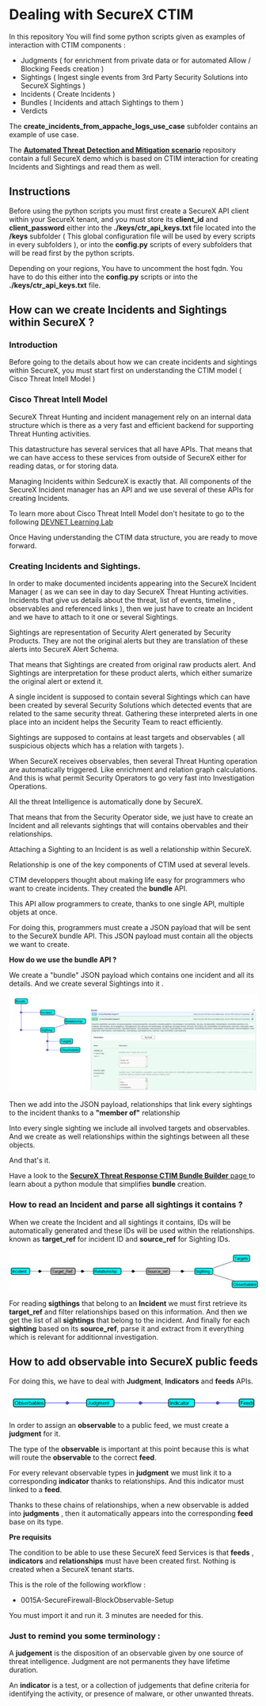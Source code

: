# Dealing with SecureX CTIM

In this repository You will find  some python scripts given as examples of interaction with CTIM components  :

- Judgments ( for enrichment from private data or for automated Allow / Blocking Feeds creation )
- Sightings ( Ingest single events from 3rd Party Security Solutions into SecureX Sightings )
- Incidents ( Create Incidents )
- Bundles ( Incidents and attach Sightings to them )
- Verdicts 

The **create_incidents_from_appache_logs_use_case** subfolder  contains an example of use case.

The [**Automated Threat Detection and Mitigation scenario**](https://github.com/pcardotatgit/SecureX_Workflows_and_Stuffs/tree/master/100-SecureX_automation_lab) repository contain a full SecureX demo which is based on CTIM interaction for creating Incidents and Sightings and read them as well.

## Instructions

Before using the python scripts you must first create a SecureX API client within your SecureX tenant, and you must store its **client_id** and **client_password** either into the **./keys/ctr_api_keys.txt** file located into the **/keys** subfolder ( This global configuration file will be used by every scripts in every subfolders ), or into the **config.py** scripts of every subfolders that will be read first by the python scripts.

Depending on your regions, You have to uncomment the host fqdn. You have to do this either into the **config.py** scripts or into the **./keys/ctr_api_keys.txt** file.

## How can we create Incidents and Sightings within SecureX ?
### Introduction 

Before going to the details about how we can create incidents and sightings within SecureX, you must start first on understanding the CTIM model ( Cisco Threat Intell Model )

### Cisco Threat Intell Model

SecureX Threat Hunting and incident management rely on an internal data structure which is there as a very fast and efficient backend for supporting Threat Hunting activities.

This datastructure has several services that all have APIs. That means that we can have access to these services from outside of SecureX either for reading datas, or for storing data.

Managing Incidents within SedcureX is exactly that. All components of the SecureX Incident manager has an API and we use several of these APIs for creating Incidents.

To learn more about Cisco Threat Intell Model don't hesitate to go to the following [ DEVNET Learning Lab ](https://developer.cisco.com/learning/modules/securex-serverless-relay-modules/SecureX-2-CTIM/cisco-threat-intelligence-model-labs/)

Once Having understanding the CTIM data structure, you are ready to move forward.

### Creating Incidents and Sightings.

In order to make documented incidents appearing into the SecureX Incident Manager ( as we can see in day to day SecureX Threat Hunting activities. Incidents that give us details about the threat, list of events, timeline , observables and referenced links ), then we just have to create an Incident and we have to attach to it one or several Sightings.

Sightings are representation of Security Alert generated by Security Products. They are not the original alerts but they are  translation of these alerts into SecureX Alert Schema. 

That means that Sightings are created from original raw products alert. And Sightings are interpretation for these product alerts, which either sumarize the original alert or extend it.

A single incident is supposed to contain several Sightings which can have been created by several Security Solutions which detected events that are related to the same security threat. Gathering these interpreted alerts in one place into an incident helps the Security Team to react efficiently.

Sightings are supposed to contains at least targets and observables ( all suspicious objects which has a relation with targets ). 

When SecureX receives observables, then several Threat Hunting operation are automatically triggered. Like enrichment and relation graph calculations.  And this is what permit Security Operators to go very fast into Investigation Operations.

All the threat Intelligence is automatically done by SecureX.

That means that from the Security Operator side, we just have to create an Incident and all relevants sightings that will contains obervables and their relationships.

Attaching a Sighting to an Incident is as well a relationship within SecureX.  

Relationship is one of the key components of CTIM used at several levels.

CTIM developpers thought about making life easy for programmers who want to create incidents. They created the **bundle** API.

This API allow programmers to create, thanks to one single API, multiple objets at once.

For doing this, programmers must create a JSON payload that will be sent to the SecureX bundle API. This JSON payload must contain all the objects we want to create.

**How do we use the bundle API ?**

We create a "bundle" JSON payload which contains one incident and all its details. And we create several Sightings into it .

![](./assets/img/1.png)

Then we add into the JSON payload, relationships that link every sightings to the incident thanks to a **"member of"** relationship 

Into every single sighting we include all involved targets and observables. And we create as well relationships within the sightings between all these objects.

And that's it.

Have a look to the [**SecureX Threat Response CTIM Bundle Builder** page ](https://github.com/CiscoSecurity/tr-05-ctim-bundle-builder) to learn about a python module that simplifies **bundle** creation.

### How to read an Incident and parse all sightings it contains ?

When we create the Incident and all sightings it contains, IDs will be automatically generated and these IDs will be used within the relationships. known as **target_ref** for incident ID and **source_ref** for Sighting IDs.

![](./assets/img/2.png)

For reading **sigthings** that belong to an **Incident** we must first retrieve its **target_ref** and filter relationships based on this information. And then we get the list of all **sightings** that belong to the incident. And finally for each **sighting** based on its **source_ref**, parse it and extract from it everything which is relevant for additionnal investigation.

## How to add observable into SecureX public feeds

For doing this, we have to deal with **Judgment**, **Indicators** and **feeds** APIs.

![](./assets/img/3.png)

In order to assign an **observable** to a public feed, we must create a **judgment** for it.

The type of the **observable** is important at this point because this is what will route the **observable** to the correct **feed**.

For every relevant observable types in **judgment** we must link it to a corresponding **indicator** thanks to relationships. And this indicator must linked to a **feed**.

Thanks to these chains of relationships, when a new observable is added into **judgments** , then it automatically appears into the corresponding **feed** base on its type.

**Pre requisits**  

The condition to be able to use these SecureX feed Services is that **feeds** , **indicators** and **relationships** must have been created first. Nothing is created when a SecureX tenant starts.

This is the role of the following workflow :

- 0015A-SecureFirewall-BlockObservable-Setup

You must import it and run it. 3 minutes are needed for this.

### Just to remind you some terminology :

A **judgement** is the disposition of an observable given by one source of threat intelligence. Judgment are not permanents they have lifetime duration.

An **indicator** is a test, or a collection of judgements that define criteria for identifying the activity, or presence of malware, or other unwanted threats.